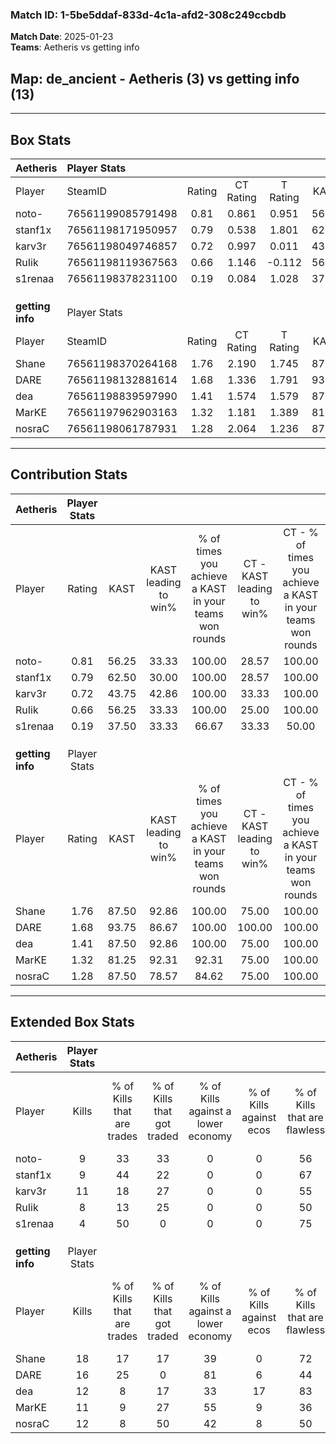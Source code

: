 ### Match ID: 1-5be5ddaf-833d-4c1a-afd2-308c249ccbdb  
**Match Date**: 2025-01-23  
**Teams**: Aetheris vs getting info  

## **Map**: de_ancient - Aetheris (3) vs getting info (13)  
---  

## Box Stats  

| **Aetheris**     | Player Stats      |        |           |          |       |       |       |         |        |      |     |
| :- | :- | :-: | :-: | :-: | :-: | :-: | :-: | :-: | :-: | :-: | :-: |
| Player           | SteamID           | Rating | CT Rating | T Rating | KAST  |  ADR  | Kills | Assists | Deaths | K/D  | HS% |
| noto-            | 76561199085791498 |  0.81  |   0.861   |  0.951   | 56.25 | 84.1  |   9   |    3    |   13   | 0.69 | 55  |
| stanf1x          | 76561198171950957 |  0.79  |   0.538   |  1.801   | 62.50 | 59.7  |   9   |    4    |   13   | 0.69 | 33  |
| karv3r           | 76561198049746857 |  0.72  |   0.997   |  0.011   | 43.75 | 73.8  |  11   |    1    |   15   | 0.73 | 36  |
| RuIik            | 76561198119367563 |  0.66  |   1.146   |  -0.112  | 56.25 | 67.7  |   8   |    1    |   14   | 0.57 | 37  |
| s1renaa          | 76561198378231100 |  0.19  |   0.084   |  1.028   | 37.50 | 36.4  |   4   |    3    |   15   | 0.27 | 75  |
|                  |                   |        |           |          |       |       |       |         |        |      |     |
|                  |                   |        |           |          |       |       |       |         |        |      |     |
|                  |                   |        |           |          |       |       |       |         |        |      |     |
| **getting info** | Player Stats      |        |           |          |       |       |       |         |        |      |     |
| Player           | SteamID           | Rating | CT Rating | T Rating | KAST  |  ADR  | Kills | Assists | Deaths | K/D  | HS% |
| Shane            | 76561198370264168 |  1.76  |   2.190   |  1.745   | 87.50 | 107.4 |  18   |    1    |   8    | 2.25 | 77  |
| DARE             | 76561198132881614 |  1.68  |   1.336   |  1.791   | 93.75 | 96.3  |  16   |    4    |   8    | 2.00 | 43  |
| dea              | 76561198839597990 |  1.41  |   1.574   |  1.579   | 87.50 | 79.4  |  12   |    6    |   7    | 1.71 | 66  |
| MarKE            | 76561197962903163 |  1.32  |   1.181   |  1.389   | 81.25 | 90.8  |  11   |    8    |   8    | 1.38 | 36  |
| nosraC           | 76561198061787931 |  1.28  |   2.064   |  1.236   | 87.50 | 81.9  |  12   |    5    |   11   | 1.09 | 50  |
---  

## Contribution Stats  

| **Aetheris**     | Player Stats |       |                      |                                                        |                           |                                                             |                          |                                                            |
| :- | :-: | :-: | :-: | :-: | :-: | :-: | :-: | :-: |
| Player           |    Rating    | KAST  | KAST leading to win% | % of times you achieve a KAST in your teams won rounds | CT - KAST leading to win% | CT - % of times you achieve a KAST in your teams won rounds | T - KAST leading to win% | T - % of times you achieve a KAST in your teams won rounds |
| noto-            |     0.81     | 56.25 |        33.33         |                         100.00                         |           28.57           |                           100.00                            |          50.00           |                           100.00                           |
| stanf1x          |     0.79     | 62.50 |        30.00         |                         100.00                         |           28.57           |                           100.00                            |          33.33           |                           100.00                           |
| karv3r           |     0.72     | 43.75 |        42.86         |                         100.00                         |           33.33           |                           100.00                            |          100.00          |                           100.00                           |
| RuIik            |     0.66     | 56.25 |        33.33         |                         100.00                         |           25.00           |                           100.00                            |          100.00          |                           100.00                           |
| s1renaa          |     0.19     | 37.50 |        33.33         |                         66.67                          |           33.33           |                            50.00                            |          33.33           |                           100.00                           |
|                  |              |       |                      |                                                        |                           |                                                             |                          |                                                            |
|                  |              |       |                      |                                                        |                           |                                                             |                          |                                                            |
|                  |              |       |                      |                                                        |                           |                                                             |                          |                                                            |
| **getting info** | Player Stats |       |                      |                                                        |                           |                                                             |                          |                                                            |
| Player           |    Rating    | KAST  | KAST leading to win% | % of times you achieve a KAST in your teams won rounds | CT - KAST leading to win% | CT - % of times you achieve a KAST in your teams won rounds | T - KAST leading to win% | T - % of times you achieve a KAST in your teams won rounds |
| Shane            |     1.76     | 87.50 |        92.86         |                         100.00                         |           75.00           |                           100.00                            |          100.00          |                           100.00                           |
| DARE             |     1.68     | 93.75 |        86.67         |                         100.00                         |          100.00           |                           100.00                            |          83.33           |                           100.00                           |
| dea              |     1.41     | 87.50 |        92.86         |                         100.00                         |           75.00           |                           100.00                            |          100.00          |                           100.00                           |
| MarKE            |     1.32     | 81.25 |        92.31         |                         92.31                          |           75.00           |                           100.00                            |          100.00          |                           90.00                            |
| nosraC           |     1.28     | 87.50 |        78.57         |                         84.62                          |           75.00           |                           100.00                            |          80.00           |                           80.00                            |
---  

## Extended Box Stats  

| **Aetheris**     | Player Stats |                            |                            |                                    |                         |                              |                                 |        |                             |                                     |                          |                               |                            |
| :- | :-: | :-: | :-: | :-: | :-: | :-: | :-: | :-: | :-: | :-: | :-: | :-: | :-: |
| Player           |    Kills     | % of Kills that are trades | % of Kills that got traded | % of Kills against a lower economy | % of Kills against ecos | % of Kills that are flawless | % of Kills that are close duels | Deaths | % of Deaths that get traded | % of Deaths against a lower economy | % of Deaths against ecos | % of Deaths that are flawless | % of Deaths that are close |
| noto-            |      9       |             33             |             33             |                 0                  |            0            |              56              |                0                |   13   |             15              |                  8                  |            0             |              46               |             8              |
| stanf1x          |      9       |             44             |             22             |                 0                  |            0            |              67              |                0                |   13   |             15              |                  8                  |            0             |              54               |             0              |
| karv3r           |      11      |             18             |             27             |                 0                  |            0            |              55              |               18                |   15   |              7              |                  7                  |            0             |              47               |             13             |
| RuIik            |      8       |             13             |             25             |                 0                  |            0            |              50              |                0                |   14   |             36              |                  7                  |            0             |              50               |             7              |
| s1renaa          |      4       |             50             |             0              |                 0                  |            0            |              75              |                0                |   15   |             27              |                  7                  |            0             |              80               |             13             |
|                  |              |                            |                            |                                    |                         |                              |                                 |        |                             |                                     |                          |                               |                            |
|                  |              |                            |                            |                                    |                         |                              |                                 |        |                             |                                     |                          |                               |                            |
|                  |              |                            |                            |                                    |                         |                              |                                 |        |                             |                                     |                          |                               |                            |
| **getting info** | Player Stats |                            |                            |                                    |                         |                              |                                 |        |                             |                                     |                          |                               |                            |
| Player           |    Kills     | % of Kills that are trades | % of Kills that got traded | % of Kills against a lower economy | % of Kills against ecos | % of Kills that are flawless | % of Kills that are close duels | Deaths | % of Deaths that get traded | % of Deaths against a lower economy | % of Deaths against ecos | % of Deaths that are flawless | % of Deaths that are close |
| Shane            |      18      |             17             |             17             |                 39                 |            0            |              72              |                6                |   8    |             38              |                 50                  |            0             |              88               |             0              |
| DARE             |      16      |             25             |             0              |                 81                 |            6            |              44              |                0                |   8    |             13              |                 25                  |            0             |              50               |             0              |
| dea              |      12      |             8              |             17             |                 33                 |           17            |              83              |               17                |   7    |             14              |                 57                  |            0             |              71               |             0              |
| MarKE            |      11      |             9              |             27             |                 55                 |            9            |              36              |               18                |   8    |              0              |                 50                  |            0             |              63               |             0              |
| nosraC           |      12      |             8              |             50             |                 42                 |            8            |              50              |                8                |   11   |             45              |                 45                  |            0             |              45               |             18             |
